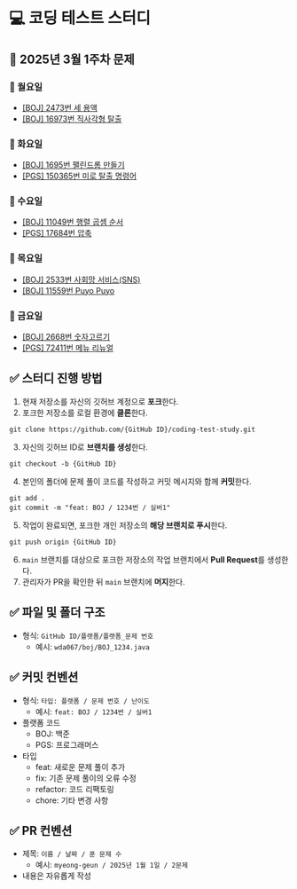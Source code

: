 # 💻 코딩 테스트 스터디
## 📅 2025년 3월 1주차 문제

### 📌 월요일 
- [[BOJ] 2473번 세 용액](https://www.acmicpc.net/problem/2473)
- [[BOJ] 16973번 직사각형 탈출](https://www.acmicpc.net/problem/16973)

### 📌 화요일 
- [[BOJ] 1695번 팰린드롬 만들기](https://www.acmicpc.net/problem/1695)
- [[PGS] 150365번 미로 탈출 명령어](https://school.programmers.co.kr/learn/courses/30/lessons/150365)

### 📌 수요일 
- [[BOJ] 11049번 행렬 곱셈 순서](https://www.acmicpc.net/problem/11049)
- [[PGS] 17684번 압축](https://school.programmers.co.kr/learn/courses/30/lessons/17684)

### 📌 목요일 
- [[BOJ] 2533번 사회망 서비스(SNS)](https://www.acmicpc.net/problem/2533)
- [[BOJ] 11559번 Puyo Puyo](https://www.acmicpc.net/problem/11559)

### 📌 금요일 
- [[BOJ] 2668번 숫자고르기](https://www.acmicpc.net/problem/2668)
- [[PGS] 72411번 메뉴 리뉴얼](https://school.programmers.co.kr/learn/courses/30/lessons/72411)

## ✅ 스터디 진행 방법
1. 현재 저장소를 자신의 깃허브 계정으로 **포크**한다.
2. 포크한 저장소를 로컬 환경에 **클론**한다.
```
git clone https://github.com/{GitHub ID}/coding-test-study.git
```
3. 자신의 깃허브 ID로 **브랜치를 생성**한다.
```
git checkout -b {GitHub ID}
```
4. 본인의 폴더에 문제 풀이 코드를 작성하고 커밋 메시지와 함께 **커밋**한다.
```
git add .
git commit -m "feat: BOJ / 1234번 / 실버1"
```
5. 작업이 완료되면, 포크한 개인 저장소의 **해당 브랜치로 푸시**한다.
```
git push origin {GitHub ID}
```
6. `main` 브랜치를 대상으로 포크한 저장소의 작업 브랜치에서 **Pull Request**를 생성한다.
7. 관리자가 PR을 확인한 뒤 `main` 브랜치에 **머지**한다.

## ✅ 파일 및 폴더 구조
- 형식: `GitHub ID/플랫폼/플랫폼_문제 번호`
  - 예시: `wda067/boj/BOJ_1234.java`

## ✅ 커밋 컨벤션
- 형식: `타입: 플랫폼 / 문제 번호 / 난이도`
  - 예시: `feat: BOJ / 1234번 / 실버1`
- 플랫폼 코드
  - BOJ: 백준
  - PGS: 프로그래머스
- 타입
  - feat: 새로운 문제 풀이 추가
  - fix: 기존 문제 풀이의 오류 수정
  - refactor: 코드 리팩토링
  - chore: 기타 변경 사항

## ✅ PR 컨벤션
- 제목: `이름 / 날짜 / 푼 문제 수`
  - 예시: `myeong-geun / 2025년 1월 1일 / 2문제`
- 내용은 자유롭게 작성
